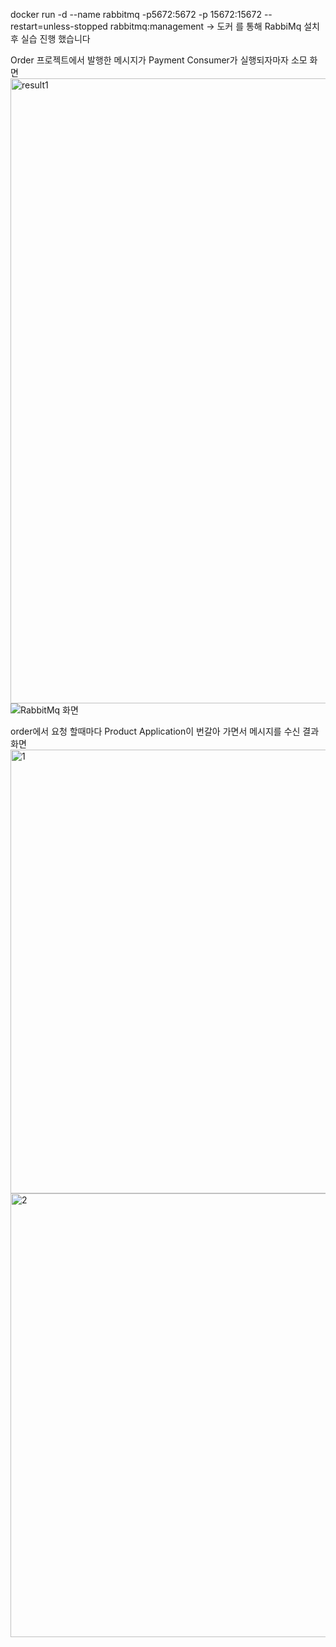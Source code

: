 docker run -d --name rabbitmq -p5672:5672 -p 15672:15672 --restart=unless-stopped rabbitmq:management  -> 도커 를 통해 RabbiMq 설치 후 실습 진행 했습니다



Order 프로젝트에서 발행한 메시지가 Payment Consumer가 실행되자마자 소모 화면
<img width="1000" alt="result1" src="https://github.com/user-attachments/assets/79090809-3e6f-437d-9027-ee7b7d26b86c">
![RabbitMq 화면](https://github.com/user-attachments/assets/d3f746c8-40d9-4620-be0a-6f9b8b9871bc)





order에서 요청 할때마다 Product Application이 번갈아 가면서 메시지를 수신 결과 화면
<img width="710" alt="1" src="https://github.com/user-attachments/assets/309c9d9d-ffe8-4554-becc-7ea96c227710">
<img width="710" alt="2" src="https://github.com/user-attachments/assets/deb99eca-4d6c-4cb2-acf9-cdf81ac2a357">
